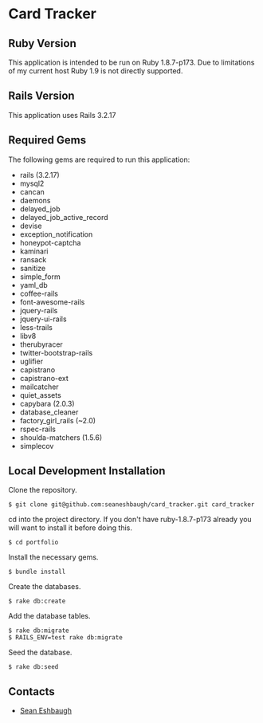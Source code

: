 # Card Tracker

## Ruby Version

This application is intended to be run on Ruby 1.8.7-p173. Due to limitations of my current host Ruby 1.9 is not directly supported.

## Rails Version

This application uses Rails 3.2.17

## Required Gems

The following gems are required to run this application:

* rails (3.2.17)
* mysql2
* cancan
* daemons
* delayed_job
* delayed_job_active_record
* devise
* exception_notification
* honeypot-captcha
* kaminari
* ransack
* sanitize
* simple_form
* yaml_db
* coffee-rails
* font-awesome-rails
* jquery-rails
* jquery-ui-rails
* less-trails
* libv8
* therubyracer
* twitter-bootstrap-rails
* uglifier
* capistrano
* capistrano-ext
* mailcatcher
* quiet_assets
* capybara (2.0.3)
* database_cleaner
* factory_girl_rails (~2.0)
* rspec-rails
* shoulda-matchers (1.5.6)
* simplecov

## Local Development Installation

Clone the repository.

    $ git clone git@github.com:seaneshbaugh/card_tracker.git card_tracker

cd into the project directory. If you don't have ruby-1.8.7-p173 already you will want to install it before doing this.

    $ cd portfolio

Install the necessary gems.

    $ bundle install

Create the databases.

    $ rake db:create

Add the database tables.

    $ rake db:migrate
    $ RAILS_ENV=test rake db:migrate

Seed the database.

    $ rake db:seed

## Contacts

* [Sean Eshbaugh](mailto:seaneshbaugh@gmail.com)
